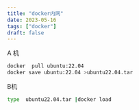 ```yaml
---
title: "docker内网"
date: 2023-05-16
tags: ["docker"]
draft: false
---
```


A 机


```bash
docker  pull ubuntu:22.04
docker save ubuntu:22.04 >ubuntu22.04.tar

```

B机

```bash
type  ubuntu22.04.tar |docker load
```
